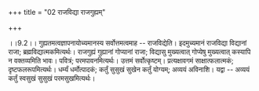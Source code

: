 +++
title = "02 राजविद्या राजगुह्यम्"

+++
  
  
।।9.2।। गुह्यतमत्वज्ञापनायोच्यमानस्य सर्वोत्तमत्वमाह -- राजविद्येति।
इदमुच्यमानं राजविद्या विद्यानां राजा; ब्रह्मविद्यात्मकमित्यर्थः।
राजगुह्यं गुह्यानां गोप्यानां राजा; विद्यासु मुख्यत्वात् गोप्येषु
मुख्यत्वात् कस्यापि न वक्तव्यमिति भावः। पवित्रं; परमपावनमित्यर्थः।
उत्तमं सर्वोत्कृष्टम्। प्रत्यक्षावगमं साक्षात्फलात्मकं;
दृष्टफलरूपमित्यर्थः। धर्म्यं धर्मोत्पादकं; कर्तुं सुसुखं सुखेन कर्तुं
योग्यम्; अव्ययं अविनाशि। यद्वा -- अव्ययं कर्तुं स्वसुखं सुसुखं
परमसुखमित्यर्थः।  
  
